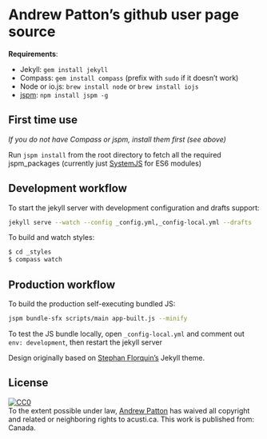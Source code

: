 Andrew Patton’s github user page source
=======================================

__Requirements__:

- Jekyll: `gem install jekyll`
- Compass: `gem install compass` (prefix with `sudo` if it doesn’t work)
- Node or io.js: `brew install node` or `brew install iojs`
- [jspm][]: `npm install jspm -g`

## First time use

*If you do not have Compass or jspm, install them first (see above)*

Run `jspm install` from the root directory to fetch all the required jspm_packages (currently just [SystemJS][] for ES6 modules)

## Development workflow

To start the jekyll server with development configuration and drafts support:

```bash
jekyll serve --watch --config _config.yml,_config-local.yml --drafts
```

To build and watch styles:

```bash
$ cd _styles
$ compass watch
```

## Production workflow

To build the production self-executing bundled JS:

```bash
jspm bundle-sfx scripts/main app-built.js --minify
```

To test the JS bundle locally, open `_config-local.yml` and comment out `env: development`, then restart the jekyll server

[jspm]: https://github.com/jspm/jspm-cli/wiki/Getting-Started
[SystemJS]: https://github.com/systemjs/systemjs

Design originally based on [Stephan Florquin’s](https://github.com/stephan83) Jekyll theme.

License
-------

<p xmlns:dct="http://purl.org/dc/terms/" xmlns:vcard="http://www.w3.org/2001/vcard-rdf/3.0#">
  <a rel="license"
     href="http://creativecommons.org/publicdomain/zero/1.0/">
    <img src="http://i.creativecommons.org/p/zero/1.0/88x31.png" style="border-style: none;" alt="CC0" />
  </a>
  <br />
  To the extent possible under law,
  <a rel="dct:publisher"
     href="http://www.acusti.ca">
    <span property="dct:title">Andrew Patton</span></a>
  has waived all copyright and related or neighboring rights to
  <span property="dct:title">acusti.ca</span>.
This work is published from:
<span property="vcard:Country" datatype="dct:ISO3166"
      content="CA" about="http://www.acusti.ca">
  Canada</span>.
</p>
